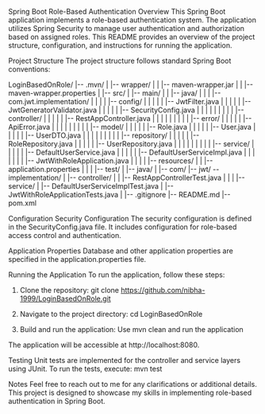 Spring Boot Role-Based Authentication
Overview
This Spring Boot application implements a role-based authentication system. The application utilizes Spring Security to manage user authentication and authorization based on assigned roles. This README provides an overview of the project structure, configuration, and instructions for running the application.


Project Structure
The project structure follows standard Spring Boot conventions:

LoginBasedOnRole/
|-- .mvn/
|   |-- wrapper/
|   |   |-- maven-wrapper.jar
|   |   |-- maven-wrapper.properties
|
|-- src/
|   |-- main/
|   |   |-- java/
|   |   |   |-- com.jwt.implementation/
|   |   |   |   |-- config/
|   |   |   |   |   |-- JwtFilter.java
|   |   |   |   |   |-- JwtGeneratorValidator.java
|   |   |   |   |   |-- SecurityConfig.java
|   |   |   |   |
|   |   |   |   |-- controller/
|   |   |   |   |   |-- RestAppController.java
|   |   |   |   |
|   |   |   |   |-- error/
|   |   |   |   |   |-- ApiError.java
|   |   |   |   |
|   |   |   |   |-- model/
|   |   |   |   |   |-- Role.java
|   |   |   |   |   |-- User.java
|   |   |   |   |   |-- UserDTO.java
|   |   |   |   |
|   |   |   |   |-- repository/
|   |   |   |   |   |-- RoleRepository.java
|   |   |   |   |   |-- UserRepository.java
|   |   |   |   |
|   |   |   |   |-- service/
|   |   |   |   |   |-- DefaultUserService.java
|   |   |   |   |   |-- DefaultUserServiceImpl.java
|   |   |   |
|   |   |   |-- JwtWithRoleApplication.java
|   |   |
|   |-- resources/
|   |   |-- application.properties
|   |
|   |-- test/
|       |-- java/
|           |-- com/
		|-- jwt/
		    -- implementation/
|                      |-- controller/
|                      |   |-- RestAppControllerTest.java
|                      |
|                      |-- service/
|                          |-- DefaultUserServiceImplTest.java
|		       |-- JwtWithRoleApplicationTests.java
|
|-- .gitignore
|-- README.md
|-- pom.xml

Configuration
Security Configuration
The security configuration is defined in the SecurityConfig.java file. It includes configuration for role-based access control and authentication.

Application Properties
Database and other application properties are specified in the application.properties file.

Running the Application
To run the application, follow these steps:

1. Clone the repository:
git clone https://github.com/nibha-1999/LoginBasedOnRole.git

2. Navigate to the project directory:
cd LoginBasedOnRole

3. Build and run the application:
Use mvn clean and run the application


The application will be accessible at http://localhost:8080.


Testing
Unit tests are implemented for the controller and service layers using JUnit. To run the tests, execute:
mvn test

Notes
Feel free to reach out to me for any clarifications or additional details. This project is designed to showcase my skills in implementing role-based authentication in Spring Boot. 










